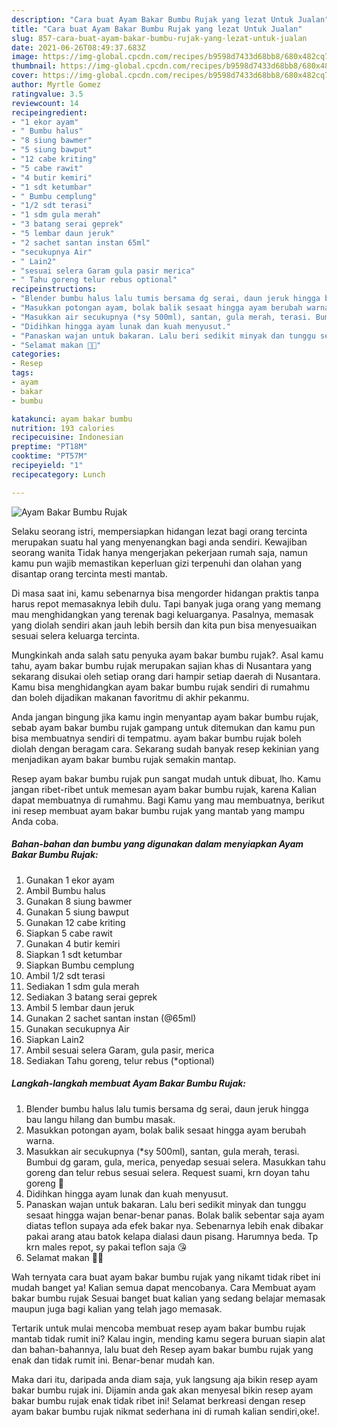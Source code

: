 ```yaml
---
description: "Cara buat Ayam Bakar Bumbu Rujak yang lezat Untuk Jualan"
title: "Cara buat Ayam Bakar Bumbu Rujak yang lezat Untuk Jualan"
slug: 857-cara-buat-ayam-bakar-bumbu-rujak-yang-lezat-untuk-jualan
date: 2021-06-26T08:49:37.683Z
image: https://img-global.cpcdn.com/recipes/b9598d7433d68bb8/680x482cq70/ayam-bakar-bumbu-rujak-foto-resep-utama.jpg
thumbnail: https://img-global.cpcdn.com/recipes/b9598d7433d68bb8/680x482cq70/ayam-bakar-bumbu-rujak-foto-resep-utama.jpg
cover: https://img-global.cpcdn.com/recipes/b9598d7433d68bb8/680x482cq70/ayam-bakar-bumbu-rujak-foto-resep-utama.jpg
author: Myrtle Gomez
ratingvalue: 3.5
reviewcount: 14
recipeingredient:
- "1 ekor ayam"
- " Bumbu halus"
- "8 siung bawmer"
- "5 siung bawput"
- "12 cabe kriting"
- "5 cabe rawit"
- "4 butir kemiri"
- "1 sdt ketumbar"
- " Bumbu cemplung"
- "1/2 sdt terasi"
- "1 sdm gula merah"
- "3 batang serai geprek"
- "5 lembar daun jeruk"
- "2 sachet santan instan 65ml"
- "secukupnya Air"
- " Lain2"
- "sesuai selera Garam gula pasir merica"
- " Tahu goreng telur rebus optional"
recipeinstructions:
- "Blender bumbu halus lalu tumis bersama dg serai, daun jeruk hingga bau langu hilang dan bumbu masak."
- "Masukkan potongan ayam, bolak balik sesaat hingga ayam berubah warna."
- "Masukkan air secukupnya (*sy 500ml), santan, gula merah, terasi. Bumbui dg garam, gula, merica, penyedap sesuai selera. Masukkan tahu goreng dan telur rebus sesuai selera. Request suami, krn doyan tahu goreng 🤭"
- "Didihkan hingga ayam lunak dan kuah menyusut."
- "Panaskan wajan untuk bakaran. Lalu beri sedikit minyak dan tunggu sesaat hingga wajan benar-benar panas. Bolak balik sebentar saja ayam diatas teflon supaya ada efek bakar nya. Sebenarnya lebih enak dibakar pakai arang atau batok kelapa dialasi daun pisang. Harumnya beda. Tp krn males repot, sy pakai teflon saja 😘"
- "Selamat makan 🍚🍗"
categories:
- Resep
tags:
- ayam
- bakar
- bumbu

katakunci: ayam bakar bumbu 
nutrition: 193 calories
recipecuisine: Indonesian
preptime: "PT18M"
cooktime: "PT57M"
recipeyield: "1"
recipecategory: Lunch

---
```



![Ayam Bakar Bumbu Rujak](https://img-global.cpcdn.com/recipes/b9598d7433d68bb8/680x482cq70/ayam-bakar-bumbu-rujak-foto-resep-utama.jpg)

Selaku seorang istri, mempersiapkan hidangan lezat bagi orang tercinta merupakan suatu hal yang menyenangkan bagi anda sendiri. Kewajiban seorang  wanita Tidak hanya mengerjakan pekerjaan rumah saja, namun kamu pun wajib memastikan keperluan gizi terpenuhi dan olahan yang disantap orang tercinta mesti mantab.

Di masa  saat ini, kamu sebenarnya bisa mengorder hidangan praktis tanpa harus repot memasaknya lebih dulu. Tapi banyak juga orang yang memang mau menghidangkan yang terenak bagi keluarganya. Pasalnya, memasak yang diolah sendiri akan jauh lebih bersih dan kita pun bisa menyesuaikan sesuai selera keluarga tercinta. 



Mungkinkah anda salah satu penyuka ayam bakar bumbu rujak?. Asal kamu tahu, ayam bakar bumbu rujak merupakan sajian khas di Nusantara yang sekarang disukai oleh setiap orang dari hampir setiap daerah di Nusantara. Kamu bisa menghidangkan ayam bakar bumbu rujak sendiri di rumahmu dan boleh dijadikan makanan favoritmu di akhir pekanmu.

Anda jangan bingung jika kamu ingin menyantap ayam bakar bumbu rujak, sebab ayam bakar bumbu rujak gampang untuk ditemukan dan kamu pun bisa membuatnya sendiri di tempatmu. ayam bakar bumbu rujak boleh diolah dengan beragam cara. Sekarang sudah banyak resep kekinian yang menjadikan ayam bakar bumbu rujak semakin mantap.

Resep ayam bakar bumbu rujak pun sangat mudah untuk dibuat, lho. Kamu jangan ribet-ribet untuk memesan ayam bakar bumbu rujak, karena Kalian dapat membuatnya di rumahmu. Bagi Kamu yang mau membuatnya, berikut ini resep membuat ayam bakar bumbu rujak yang mantab yang mampu Anda coba.

<!--inarticleads1-->

##### Bahan-bahan dan bumbu yang digunakan dalam menyiapkan Ayam Bakar Bumbu Rujak:

1. Gunakan 1 ekor ayam
1. Ambil  Bumbu halus
1. Gunakan 8 siung bawmer
1. Gunakan 5 siung bawput
1. Gunakan 12 cabe kriting
1. Siapkan 5 cabe rawit
1. Gunakan 4 butir kemiri
1. Siapkan 1 sdt ketumbar
1. Siapkan  Bumbu cemplung
1. Ambil 1/2 sdt terasi
1. Sediakan 1 sdm gula merah
1. Sediakan 3 batang serai geprek
1. Ambil 5 lembar daun jeruk
1. Gunakan 2 sachet santan instan (@65ml)
1. Gunakan secukupnya Air
1. Siapkan  Lain2
1. Ambil sesuai selera Garam, gula pasir, merica
1. Sediakan  Tahu goreng, telur rebus (*optional)




<!--inarticleads2-->

##### Langkah-langkah membuat Ayam Bakar Bumbu Rujak:

1. Blender bumbu halus lalu tumis bersama dg serai, daun jeruk hingga bau langu hilang dan bumbu masak.
1. Masukkan potongan ayam, bolak balik sesaat hingga ayam berubah warna.
1. Masukkan air secukupnya (*sy 500ml), santan, gula merah, terasi. Bumbui dg garam, gula, merica, penyedap sesuai selera. Masukkan tahu goreng dan telur rebus sesuai selera. Request suami, krn doyan tahu goreng 🤭
1. Didihkan hingga ayam lunak dan kuah menyusut.
1. Panaskan wajan untuk bakaran. Lalu beri sedikit minyak dan tunggu sesaat hingga wajan benar-benar panas. Bolak balik sebentar saja ayam diatas teflon supaya ada efek bakar nya. Sebenarnya lebih enak dibakar pakai arang atau batok kelapa dialasi daun pisang. Harumnya beda. Tp krn males repot, sy pakai teflon saja 😘
1. Selamat makan 🍚🍗




Wah ternyata cara buat ayam bakar bumbu rujak yang nikamt tidak ribet ini mudah banget ya! Kalian semua dapat mencobanya. Cara Membuat ayam bakar bumbu rujak Sesuai banget buat kalian yang sedang belajar memasak maupun juga bagi kalian yang telah jago memasak.

Tertarik untuk mulai mencoba membuat resep ayam bakar bumbu rujak mantab tidak rumit ini? Kalau ingin, mending kamu segera buruan siapin alat dan bahan-bahannya, lalu buat deh Resep ayam bakar bumbu rujak yang enak dan tidak rumit ini. Benar-benar mudah kan. 

Maka dari itu, daripada anda diam saja, yuk langsung aja bikin resep ayam bakar bumbu rujak ini. Dijamin anda gak akan menyesal bikin resep ayam bakar bumbu rujak enak tidak ribet ini! Selamat berkreasi dengan resep ayam bakar bumbu rujak nikmat sederhana ini di rumah kalian sendiri,oke!.

